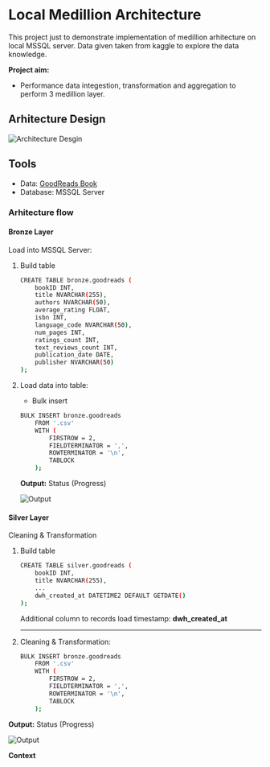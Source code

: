 # Local Medillion Architecture

This project just to demonstrate implementation of medillion arhitecture on local MSSQL server. Data given taken from kaggle to explore the data knowledge.

**Project aim:**
- Performance data integestion, transformation and aggregation to perform 3 medillion layer. 

## Arhitecture Design

![Architecture Desgin](img/pipeline.jpg)

## Tools
- Data: [GoodReads Book](https://www.kaggle.com/datasets/jealousleopard/goodreadsbooks)
- Database: MSSQL Server

### Arhitecture flow

#### Bronze Layer
Load into MSSQL Server:

1. Build table

    ```bash
    CREATE TABLE bronze.goodreads (
        bookID INT,
        title NVARCHAR(255),
        authors NVARCHAR(50),
        average_rating FLOAT,
        isbn INT,
        language_code NVARCHAR(50),
        num_pages INT,
        ratings_count INT,
        text_reviews_count INT,
        publication_date DATE,
        publisher NVARCHAR(50)
    );
    ```
2. Load data into table:

    - Bulk insert
    ```bash
    BULK INSERT bronze.goodreads
        FROM '.csv'
        WITH (
            FIRSTROW = 2, 
            FIELDTERMINATOR = ',',
            ROWTERMINATOR = '\n',
            TABLOCK 
        );
    ```

    **Output:**
    Status (Progress)

    ![Output](img/table.jpg)

#### Silver Layer
Cleaning & Transformation

1. Build table

    ```bash
    CREATE TABLE silver.goodreads (
        bookID INT,
        title NVARCHAR(255),
        ...
        dwh_created_at DATETIME2 DEFAULT GETDATE()
    );
    ```
    Additional column to records load timestamp: **dwh_created_at**
    ****
2. Cleaning & Transformation:

    ```bash
    BULK INSERT bronze.goodreads
        FROM '.csv'
        WITH (
            FIRSTROW = 2, 
            FIELDTERMINATOR = ',',
            ROWTERMINATOR = '\n',
            TABLOCK 
        );
    ```

**Output:**
Status (Progress)

![Output](img/table.jpg)


**Context**
